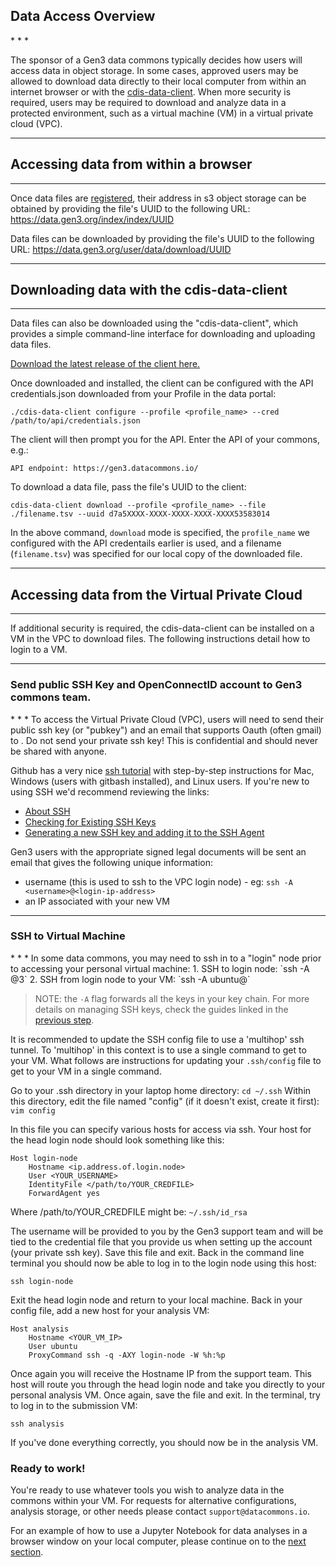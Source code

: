 <h2> Data Access Overview </h2>
* * *

The sponsor of a Gen3 data commons typically decides how users will access data in object storage. In some cases, approved users may be allowed to download data directly to their local computer from within an internet browser or with the [cdis-data-client](https://github.com/uc-cdis/cdis-data-client/releases). When more security is required, users may be required to download and analyze data in a protected environment, such as a virtual machine (VM) in a virtual private cloud (VPC).

* * *
## Accessing data from within a browser
* * *

Once data files are [registered](/user-guide/data-contribution/#-register-data-files-with-the-windmill-data-portal/), their address in s3 object storage can be obtained by providing the file's UUID to the following URL:
https://data.gen3.org/index/index/UUID

Data files can be downloaded by providing the file's UUID to the following URL:
https://data.gen3.org/user/data/download/UUID

* * *
## Downloading data with the cdis-data-client
* * *

Data files can also be downloaded using the "cdis-data-client", which provides a simple command-line interface for downloading and uploading data files.

[Download the latest release of the client here.](https://github.com/uc-cdis/cdis-data-client/releases)

Once downloaded and installed, the client can be configured with the API credentials.json downloaded from your Profile in the data portal:
```
./cdis-data-client configure --profile <profile_name> --cred /path/to/api/credentials.json
```

The client will then prompt you for the API. Enter the API of your commons, e.g.:
```
API endpoint: https://gen3.datacommons.io/
```

To download a data file, pass the file's UUID to the client:
```
cdis-data-client download --profile <profile_name> --file ./filename.tsv --uuid d7a5XXXX-XXXX-XXXX-XXXX-XXXX53583014
```

In the above command, `download` mode is specified, the `profile_name` we configured with the API credentails earlier is used, and a filename (`filename.tsv`) was specified for our local copy of the downloaded file.

* * *
## Accessing data from the Virtual Private Cloud
* * *

If additional security is required, the cdis-data-client can be installed on a VM in the VPC to download files. The following instructions detail how to login to a VM.

* * *
<h3>Send public SSH Key and OpenConnectID account to Gen3 commons team.</h3>
* * *
To access the Virtual Private Cloud (VPC), users will need to send their public ssh key (or "pubkey") and an email that supports Oauth (often gmail) to <support@datacommons.io>. Do not send your private ssh key! This is confidential and should never be shared with anyone.  

Github has a very nice [ssh tutorial](https://help.github.com/articles/connecting-to-github-with-ssh/) with step-by-step instructions for Mac, Windows (users with gitbash installed), and Linux users. If you're new to using SSH we'd recommend reviewing the links:

* [About SSH](https://help.github.com/articles/about-ssh/)
* [Checking for Existing SSH Keys](https://help.github.com/articles/checking-for-existing-ssh-keys/)
* [Generating a new SSH key and adding it to the SSH Agent](https://help.github.com/articles/generating-a-new-ssh-key-and-adding-it-to-the-ssh-agent/)

Gen3 users with the appropriate signed legal documents will be sent an email that gives the following unique information:

* username (this is used to ssh to the VPC login node) - eg:  `ssh -A <username>@<login-ip-address>`
* an IP associated with your new VM

* * *
<h3>SSH to Virtual Machine</h3>
* * *
In some data commons, you may need to ssh in to a "login" node prior to accessing your personal virtual machine:
1.   SSH to login node:   `ssh -A <username>@3<login-node-IP>`
2.   SSH from login node to your VM:  `ssh -A ubuntu@<my_VM_IP>`

>NOTE:  the `-A` flag forwards all the keys in your key chain.   For more details on managing SSH keys, check the guides linked in the [previous step](#1-send-credentials-and-get-welcome-email).

It is recommended to update the SSH config file to use a 'multihop' ssh tunnel. To 'multihop' in this context is to use a single command to get to your VM. What follows are instructions for updating your `.ssh/config` file to get to your VM in a single command.

Go to your .ssh directory in your laptop home directory: `cd ~/.ssh`
Within this directory, edit the file named "config" (if it doesn't exist, create it first): `vim config`

In this file you can specify various hosts for access via ssh. Your host for the head login node should look something like this:

```
Host login-node
    Hostname <ip.address.of.login.node>
    User <YOUR_USERNAME>
    IdentityFile </path/to/YOUR_CREDFILE>
    ForwardAgent yes
```

Where /path/to/YOUR_CREDFILE might be: `~/.ssh/id_rsa`

The username will be provided to you by the Gen3 support team and will be tied to the credential file that you provide us when setting up the account (your private ssh key). Save this file and exit. Back in the command line terminal you should now be able to log in to the login node using this host:

```
ssh login-node
```
Exit the head login node and return to your local machine. Back in your config file, add a new host for your analysis VM:

```
Host analysis
    Hostname <YOUR_VM_IP>
    User ubuntu
    ProxyCommand ssh -q -AXY login-node -W %h:%p
```

Once again you will receive the Hostname IP from the support team.  This host will route you through the head login node and take you directly to your personal analysis VM. Once again, save the file and exit. In the terminal, try to log in to the submission VM:

```
ssh analysis
```

If you've done everything correctly, you should now be in the analysis VM.  

<h3> Ready to work! </h3>

You're ready to use whatever tools you wish to analyze data in the commons within your VM.   For requests for alternative configurations, analysis storage, or other needs please contact `support@datacommons.io`.

For an example of how to use a Jupyter Notebook for data analyses in a browser window on your local computer, please continue on to the [next section](/user-guide/demo/).     
